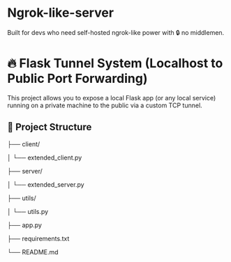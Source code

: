 # Ngrok-like-server
Built for devs who need self-hosted ngrok-like power with 🔒 no middlemen.  

# 🔥 Flask Tunnel System (Localhost to Public Port Forwarding)

This project allows you to expose a local Flask app (or any local service) running on a private machine to the public via a custom TCP tunnel.

## 🧱 Project Structure


├── client/

│ └── extended_client.py

├── server/

│ └── extended_server.py

├── utils/

│ └──  utils.py

├── app.py
 
├── requirements.txt

└── README.md